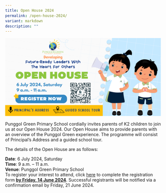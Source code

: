 ```yaml
---
title: Open House 2024
permalink: /open-house-2024/
variant: markdown
description: ""
---
```

![](/images/PGPS_Open_House_2024_e_banner.png)

Punggol Green Primary School cordially invites parents of K2 children to join us at our Open House 2024. Our Open House aims to provide parents with an overview of the Punggol Green experience. The programme will consist of Principal’s Address and a guided school tour.  <br>

The details of the Open House are as follows:  <br>

<b>Date</b>: 6 July 2024, Saturday  
<b>Time</b>: 9 a.m. – 11 a.m.  
<b>Venue</b>: Punggol Green Primary School  
To register your interest to attend, click [here](https://go.gov.sg/pgpsopenhouse2024) to complete the registration form <b><u>by Friday, 14 June 2024</u></b>. Successful registrants will be notified via a confirmation email by Friday, 21 June 2024.